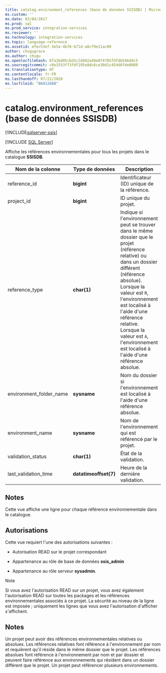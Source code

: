 ```yaml
---
title: catalog.environment_references (base de données SSISDB) | Microsoft Docs
ms.custom: ''
ms.date: 03/04/2017
ms.prod: sql
ms.prod_service: integration-services
ms.reviewer: ''
ms.technology: integration-services
ms.topic: language-reference
ms.assetid: efec53ef-3e5a-4b76-b71d-a0cf9e11ac00
author: chugugrace
ms.author: chugu
ms.openlocfilehash: 6fa2bd05cbd1c2d492a49e074705fdfdb546ddc5
ms.sourcegitcommit: c8e1553ff3fdf295e8dc6ce30d1c454d6fde8088
ms.translationtype: HT
ms.contentlocale: fr-FR
ms.lasthandoff: 07/22/2020
ms.locfileid: "86912688"
---
```

# <a name="catalogenvironment_references-ssisdb-database"></a>catalog.environment_references (base de données SSISDB)

[!INCLUDE[sqlserver-ssis](../../includes/applies-to-version/sqlserver-ssis.md)]


[!INCLUDE [SQL Server](../../includes/applies-to-version/sqlserver.md)]

  Affiche les références environnementales pour tous les projets dans le catalogue **SSISDB**.  
  
|Nom de la colonne|Type de données|Description|  
|-----------------|---------------|-----------------|  
|reference_id|**bigint**|Identificateur (ID) unique de la référence.|  
|project_id|**bigint**|ID unique du projet.|  
|reference_type|**char(1)**|Indique si l'environnement peut se trouver dans le même dossier que le projet (référence relative) ou dans un dossier différent (référence absolue). Lorsque la valeur est `R`, l'environnement est localisé à l'aide d'une référence relative. Lorsque la valeur est `A`, l'environnement est localisé à l'aide d'une référence absolue.|  
|environment_folder_name|**sysname**|Nom du dossier si l'environnement est localisé à l'aide d'une référence absolue.|  
|environment_name|**sysname**|Nom de l'environnement qui est référencé par le projet.|  
|validation_status|**char(1)**|État de la validation.|  
|last_validation_time|**datatimeoffset(7)**|Heure de la dernière validation.|  
  
## <a name="remarks"></a>Notes  
 Cette vue affiche une ligne pour chaque référence environnementale dans le catalogue.  
  
## <a name="permissions"></a>Autorisations  
 Cette vue requiert l'une des autorisations suivantes :  
  
-   Autorisation READ sur le projet correspondant  
  
-   Appartenance au rôle de base de données **ssis_admin**  
  
-   Appartenance au rôle serveur **sysadmin**.  
  
> [!NOTE]  
>  Si vous avez l'autorisation READ sur un projet, vous avez également l'autorisation READ sur toutes les packages et les références environnementales associés à ce projet. La sécurité au niveau de la ligne est imposée ; uniquement les lignes que vous avez l'autorisation d'afficher s'affichent.  
  
## <a name="remarks"></a>Notes  
 Un projet peut avoir des références environnementales relatives ou absolues. Les références relatives font référence à l'environnement par nom et requièrent qu'il réside dans le même dossier que le projet. Les références absolues font référence à l'environnement par nom et par dossier et peuvent faire référence aux environnements qui résident dans un dossier différent que le projet. Un projet peut référencer plusieurs environnements.  
  
  
